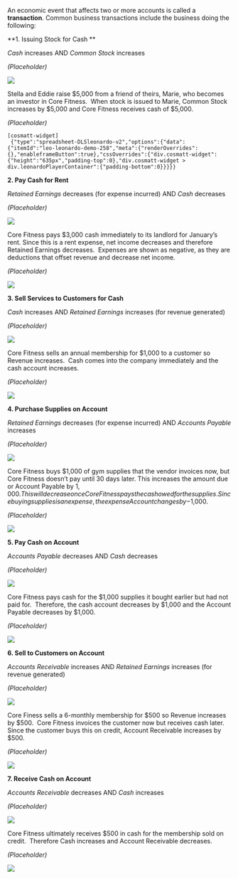 An economic event that affects two or more accounts is called a **transaction**. Common business transactions include the business doing the following:

**1. Issuing Stock for Cash **

*Cash* increases AND *Common Stock* increases

*(Placeholder)*

![](./Chapter_1_Introduction_to_business_and_accounting_concepts/media/04_CommonAccountingTransactions/image1.png)

Stella and Eddie raise $5,000 from a friend of theirs, Marie, who becomes an investor in Core Fitness.  When stock is issued to Marie, Common Stock increases by $5,000 and Core Fitness receives cash of $5,000.

*(Placeholder)*

```
[cosmatt-widget]
 {"type":"spreadsheet-DLSleonardo-v2","options":{"data":{"itemId":"leo-leonardo-demo-258","meta":{"renderOverrides":{},"enableframeButton":true},"cssOverrides":{"div.cosmatt-widget":{"height":"635px","padding-top":0},"div.cosmatt-widget > div.leonardoPlayerContainer":{"padding-bottom":0}}}}} 
```

**2. Pay Cash for Rent**

*Retained Earnings* decreases (for expense incurred) AND *Cash* decreases

*(Placeholder)*

![](./Chapter_1_Introduction_to_business_and_accounting_concepts/media/04_CommonAccountingTransactions/image3.png)

Core Fitness pays $3,000 cash immediately to its landlord for January’s rent. Since this is a rent expense, net income decreases and therefore Retained Earnings decreases.  Expenses are shown as negative, as they are deductions that offset revenue and decrease net income.

*(Placeholder)*

![](./Chapter_1_Introduction_to_business_and_accounting_concepts/media/04_CommonAccountingTransactions/image4.png)

**3. Sell Services to Customers for Cash**

*Cash* increases AND *Retained Earnings* increases (for revenue generated)

*(Placeholder)*

![](./Chapter_1_Introduction_to_business_and_accounting_concepts/media/04_CommonAccountingTransactions/image5.png)

Core Fitness sells an annual membership for $1,000 to a customer so Revenue increases.  Cash comes into the company immediately and the cash account increases.

*(Placeholder)*

![](./Chapter_1_Introduction_to_business_and_accounting_concepts/media/04_CommonAccountingTransactions/image6.png)

**4. Purchase Supplies on Account**

*Retained Earnings* decreases (for expense incurred) AND *Accounts Payable* increases

*(Placeholder)*

![](./Chapter_1_Introduction_to_business_and_accounting_concepts/media/04_CommonAccountingTransactions/image7.png)

Core Fitness buys $1,000 of gym supplies that the vendor invoices now, but Core Fitness doesn’t pay until 30 days later. This increases the amount due or Account Payable by $1,000. This will decrease once Core Fitness pays the cash owed for the supplies. Since buying supplies is an expense, the expense Account changes by -$1,000.

*(Placeholder)*

![](./Chapter_1_Introduction_to_business_and_accounting_concepts/media/04_CommonAccountingTransactions/image8.png)

**5. Pay Cash on Account**

*Accounts Payable* decreases AND *Cash* decreases

*(Placeholder)*

![](./Chapter_1_Introduction_to_business_and_accounting_concepts/media/04_CommonAccountingTransactions/image9.png)

Core Fitness pays cash for the $1,000 supplies it bought earlier but had not paid for.  Therefore, the cash account decreases by $1,000 and the Account Payable decreases by $1,000.  

*(Placeholder)*

![](./Chapter_1_Introduction_to_business_and_accounting_concepts/media/04_CommonAccountingTransactions/image10.png)

**6. Sell to Customers on Account**

*Accounts Receivable* increases AND *Retained Earnings* increases (for revenue generated)

*(Placeholder)*

![](./Chapter_1_Introduction_to_business_and_accounting_concepts/media/04_CommonAccountingTransactions/image11.png)

Core Finess sells a 6-monthly membership for $500 so Revenue increases by $500.  Core Fitness invoices the customer now but receives cash later. Since the customer buys this on credit, Account Receivable increases by $500.  

*(Placeholder)*

![](./Chapter_1_Introduction_to_business_and_accounting_concepts/media/04_CommonAccountingTransactions/image12.png)

**7. Receive Cash on Account**

*Accounts Receivable* decreases AND *Cash* increases

*(Placeholder)*

![](./Chapter_1_Introduction_to_business_and_accounting_concepts/media/04_CommonAccountingTransactions/image13.png)

Core Fitness ultimately receives $500 in cash for the membership sold on credit.  Therefore Cash increases and Account Receivable decreases.

*(Placeholder)*

![](./Chapter_1_Introduction_to_business_and_accounting_concepts/media/04_CommonAccountingTransactions/image14.png)
